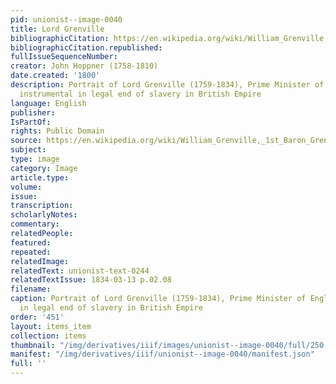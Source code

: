 ```yaml
---
pid: unionist--image-0040
title: Lord Grenville
bibliographicCitation: https://en.wikipedia.org/wiki/William_Grenville,_1st_Baron_Grenville#/media/File:1st_Baron_Grenville-cropped.jpg
bibliographicCitation.republished: 
fullIssueSequenceNumber: 
creator: John Hoppner (1758-1810)
date.created: '1800'
description: Portrait of Lord Grenville (1759-1834), Prime Minister of England and
  instrumental in legal end of slavery in British Empire
language: English
publisher: 
IsPartOf: 
rights: Public Domain
source: https://en.wikipedia.org/wiki/William_Grenville,_1st_Baron_Grenville#/media/File:1st_Baron_Grenville-cropped.jpg
subject: 
type: image
category: Image
article.type: 
volume: 
issue: 
transcription: 
scholarlyNotes: 
commentary: 
relatedPeople: 
featured: 
repeated: 
relatedImage: 
relatedText: unionist-text-0244
relatedTextIssue: 1834-03-13 p.02.08
filename: 
caption: Portrait of Lord Grenville (1759-1834), Prime Minister of England and instrumental
  in legal end of slavery in British Empire
order: '451'
layout: items_item
collection: items
thumbnail: "/img/derivatives/iiif/images/unionist--image-0040/full/250,/0/default.jpg"
manifest: "/img/derivatives/iiif/unionist--image-0040/manifest.json"
full: ''
---
```

